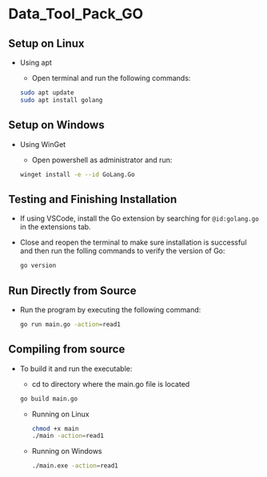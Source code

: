 # Data_Tool_Pack_GO

## Setup on Linux

- Using apt

  - Open terminal and run the following commands:

  ```bash
  sudo apt update
  sudo apt install golang
  ```

## Setup on Windows

- Using WinGet

  - Open powershell as administrator and run:
  
  ```bash
  winget install -e --id GoLang.Go
  ```

## Testing and Finishing Installation

- If using VSCode, install the Go extension by searching for `@id:golang.go` in the extensions tab.

- Close and reopen the terminal to make sure installation is successful and then run the folling commands to verify the version of Go:

  ```bash
  go version
  ```

## Run Directly from Source

- Run the program by executing the following command:

  ```bash
  go run main.go -action=read1
  ```

## Compiling from source

- To build it and run the executable:

  - cd to directory where the main.go file is located

  ```bash
  go build main.go
  ```

  - Running on Linux
  
    ```bash
    chmod +x main
    ./main -action=read1
    ```
  
  - Running on Windows
  
    ```bash
    ./main.exe -action=read1
    ```
